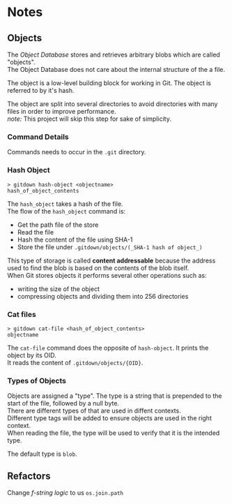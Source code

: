 # Notes

## **Objects**
The _Object Database_ stores and retrieves arbitrary blobs which are called "objects".  
The Object Database does not care about the internal structure of the a file.

The object is a low-level building block for working in Git. The object is referred to by it's hash.


The object are split into several directories to avoid directories with many files in order to improve performance.  
_note:_ This project will skip this step for sake of simplicity.

### **Command Details**
Commands needs to occur in the `.git` directory.

### **Hash Object**

```
> gitdown hash-object <objectname>
hash_of_object_contents
```

The `hash_object` takes a hash of the file.  
The flow of the `hash_object` command is:
* Get the path file of the store
* Read the file
* Hash the content of the file using SHA-1
* Store the file under `.gitdown/objects/(_SHA-1 hash of object_)`

This type of storage is called **content addressable** because the address used to find the blob is based on the contents of the blob itself.  
When Git stores objects it performs several other operations such as:
* writing the size of the object
* compressing objects and dividing them into 256 directories

### **Cat files**
```
> gitdown cat-file <hash_of_object_contents>
objectname
```
The `cat-file` command does the opposite of `hash-object`. It prints the object by its OID.  
It reads the content of `.gitdown/objects/{OID}`.

### **Types of Objects**
Objects are assigned a "type". The type is a string that is prepended to the start of the file, followed by a null byte.  
There are different types of that are used in diffent contexts.  
Different type tags will be added to ensure objects are used in the right context.  
When reading the file, the type will be used to verify that it is the intended type.

The default type is `blob`.



## **Refactors**
Change _f-string logic_ to us `os.join.path`






